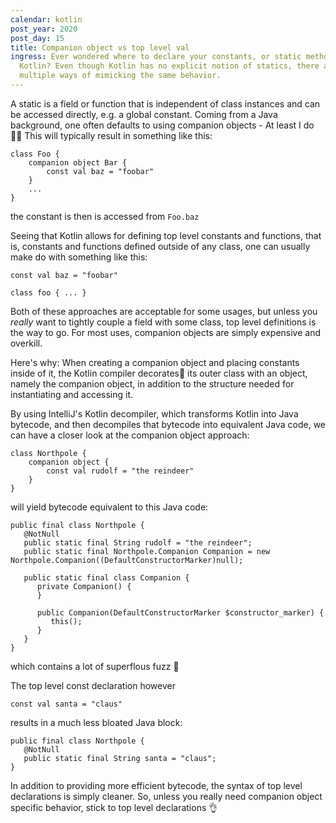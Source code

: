 ```yaml
---
calendar: kotlin
post_year: 2020
post_day: 15
title: Companion object vs top level val
ingress: Ever wondered where to declare your constants, or static methods in
  Kotlin? Even though Kotlin has no explicit notion of statics, there are
  multiple ways of mimicking the same behavior.
---
```

A static is a field or function that is independent of class instances and can be accessed directly, e.g. a global constant. Coming from a Java background, one often defaults to using companion objects - At least I do 🤷‍♂️ This will typically result in something like this: 

```
class Foo {
    companion object Bar {
        const val baz = "foobar"
    }
    ...
}
```
 the constant is then is accessed from ```Foo.baz```

Seeing that Kotlin allows for defining top level constants and functions, that is, constants and functions defined outside of any class, one can usually make do with something like this:

```
const val baz = "foobar"

class foo { ... }
```

Both of these approaches are acceptable for some usages, but unless you *really* want to tightly couple a field with some class, top level definitions is the way to go. For most uses, companion objects are simply expensive and overkill.

Here's why:
When creating a companion object and placing constants inside of it, the Kotlin compiler decorates🎄 its outer class with an object, namely the companion object, in addition to the structure needed for instantiating and accessing it.

By using IntelliJ's Kotlin decompiler, which transforms Kotlin into Java bytecode, and then decompiles that bytecode into equivalent Java code, we can have a closer look at the companion object approach:

```
class Northpole {
    companion object {
        const val rudolf = "the reindeer"
    }
}
```
will yield bytecode equivalent to this Java code:

```
public final class Northpole {
   @NotNull
   public static final String rudolf = "the reindeer";
   public static final Northpole.Companion Companion = new Northpole.Companion((DefaultConstructorMarker)null);

   public static final class Companion {
      private Companion() {
      }

      public Companion(DefaultConstructorMarker $constructor_marker) {
         this();
      }
   }
}
```
which contains a lot of superflous fuzz 🤯

The top level const declaration however

```const val santa = "claus"```

results in a much less bloated Java block:
```
public final class Northpole {
   @NotNull
   public static final String santa = "claus";
}
```

In addition to providing more efficient bytecode, the syntax of top level declarations is simply cleaner. So, unless you really need companion object specific behavior, stick to top level declarations 👌 